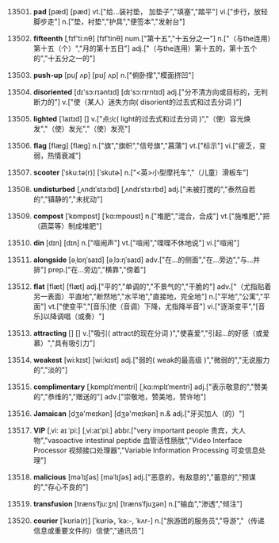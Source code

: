 13501. **pad**
[pæd]  [pæd]
vt.["给…装衬垫， 加垫子","填塞","踏平"]  vi.["步行，放轻脚步走"]  n.["垫，衬垫","护具","便签本","发射台"]  

13502. **fifteenth**
[ˌfɪf'ti:nθ]  [fɪfˈtinθ]
num.["第十五","十五分之一"]  n.["（与the连用）第十五（个）","月的第十五日"]  adj.["（与the连用）第十五的，第十五个的","十五分之一的"]  

13503. **push-up**
[puʃ ʌp]  [pʊʃ ʌp]
n.["俯卧撑","模面挤凹"]  

13504. **disoriented**
[dɪ'sɔ:rɪəntɪd]  [dɪ'sɔ:rɪrntɪd]
adj.["分不清方向或目标的，无判断力的"]  v.["使（某人）迷失方向( disorient的过去式和过去分词 )"]  

13505. **lighted**
[ˈlaɪtɪd]  []
v.["点火( light的过去式和过去分词 )","（使）容光焕发","（使）发光","（使）发亮"]  

13506. **flag**
[flæg]  [flæɡ]
n.["旗","旗帜","信号旗","菖蒲"]  vt.["标示"]  vi.["疲乏，变弱，热情衰减"]  

13507. **scooter**
[ˈsku:tə(r)]  [ˈskutɚ]
n.["<英>小型摩托车","（儿童）滑板车"]  

13508. **undisturbed**
[ˌʌndɪˈstɜ:bd]  [ˌʌndɪˈstɜ:rbd]
adj.["未被打搅的","泰然自若的","镇静的","未扰动"]  

13509. **compost**
[ˈkɒmpɒst]  [ˈkɑ:mpoʊst]
n.["堆肥","混合，合成"]  vt.["施堆肥","把（蔬菜等）制成堆肥"]  

13510. **din**
[dɪn]  [dɪn]
n.["喧闹声"]  vt.["喧闹","喋喋不休地说"]  vi.["喧闹"]  

13511. **alongside**
[əˌlɒŋˈsaɪd]  [əˌlɔ:ŋˈsaɪd]
adv.["在…的侧面","在…旁边","与…并排"]  prep.["在…旁边","横靠","傍着"]  

13512. **flat**
[flæt]  [flæt]
adj.["平的","单调的","不景气的","干脆的"]  adv.["（尤指贴着另一表面）平直地","断然地","水平地","直接地，完全地"]  n.["平地","公寓","平面"]  vt.["使变平","[音乐]使（音调）下降，尤指降半音"]  vi.["逐渐变平","[音乐]以降调唱（或奏）"]  

13513. **attracting**
[]  []
v.["吸引( attract的现在分词 )","使喜爱","引起…的好感（或爱慕）","具有吸引力"]  

13514. **weakest**
[wi:kɪst]  [wi:kɪst]
adj.["弱的( weak的最高级 )","微弱的","无说服力的","淡的"]  

13515. **complimentary**
[ˌkɒmplɪˈmentri]  [ˌkɑ:mplɪˈmentri]
adj.["表示敬意的","赞美的","恭维的","赠送的"]  adv.["崇敬地，赞美地，赞许地"]  

13516. **Jamaican**
[dʒə'meɪkən]  [dʒə'meɪkən]
n.& adj.["牙买加人（的）"]  

13517. **VIP**
[ˌvi: aɪ ˈpi:]  [ˌvi:aɪ'pi:]
abbr.["very important people 贵宾，大人物","vasoactive intestinal peptide 血管活性肠肽","Video Interface Processor 视频接口处理器","Variable Information Processing 可变信息处理"]  

13518. **malicious**
[məˈlɪʃəs]  [məˈlɪʃəs]
adj.["恶意的，有敌意的","蓄意的","预谋的","存心不良的"]  

13519. **transfusion**
[trænsˈfju:ʒn]  [trænsˈfjuʒən]
n.["输血","渗透","倾注"]  

13520. **courier**
[ˈkʊriə(r)]  [ˈkʊriɚ, ˈkə:-, ˈkʌr-]
n.["旅游团的服务员","导游","（传递信息或重要文件的）信使","通讯员"]  

